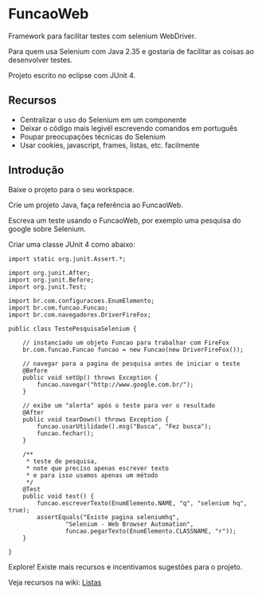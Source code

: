 FuncaoWeb
=========

Framework para facilitar testes com selenium WebDriver.

Para quem usa Selenium com Java 2.35 e gostaria de facilitar as coisas ao desenvolver testes.

Projeto escrito no eclipse com JUnit 4.

Recursos
--------

* Centralizar o uso do Selenium em um componente
* Deixar o código mais legivél escrevendo comandos em português
* Poupar preocupações técnicas do Selenium
* Usar cookies, javascript, frames, listas, etc. facilmente

Introdução
----------

Baixe o projeto para o seu workspace.

Crie um projeto Java, faça referência ao FuncaoWeb.

Escreva um teste usando o FuncaoWeb, por exemplo uma pesquisa do google sobre Selenium.

Criar uma classe JUnit 4 como abaixo:

	import static org.junit.Assert.*;

	import org.junit.After;
	import org.junit.Before;
	import org.junit.Test;

	import br.com.configuracoes.EnumElemento;
	import br.com.funcao.Funcao;
	import br.com.navegadores.DriverFireFox;

	public class TestePesquisaSelenium {

		// instanciado um objeto Funcao para trabalhar com FireFox
		br.com.funcao.Funcao funcao = new Funcao(new DriverFireFox());
	
		// navegar para a pagina de pesquisa antes de iniciar o teste
		@Before
		public void setUp() throws Exception {
			funcao.navegar("http://www.google.com.br/");
		}

		// exibe um "alerta" após o teste para ver o resultado
		@After
		public void tearDown() throws Exception {
			funcao.usarUtilidade().msg("Busca", "Fez busca");
			funcao.fechar();
		}

		/**
		 * teste de pesquisa,
		 * note que preciso apenas escrever texto 
		 * e para isso usamos apenas um método
		 */
		@Test
		public void test() {
			funcao.escreverTexto(EnumElemento.NAME, "q", "selenium hq", true);
			assertEquals("Existe pagina seleniumhq", 
					"Selenium - Web Browser Automation", 
					funcao.pegarTexto(EnumElemento.CLASSNAME, "r"));
		}

	}

Explore! Existe mais recursos e incentivamos sugestões para o projeto.

Veja recursos na wiki: [Listas](https://github.com/confsoft/FuncaoWeb/wiki/Usando-Lista)
